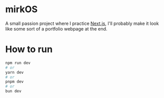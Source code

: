 # mirkOS
A small passion project where I practice [Next.js](https://nextjs.org/docs), I'll probably make it look like some sort of a portfolio webpage at the end.


# How to run
```bash
npm run dev
# or
yarn dev
# or
pnpm dev
# or
bun dev
```
